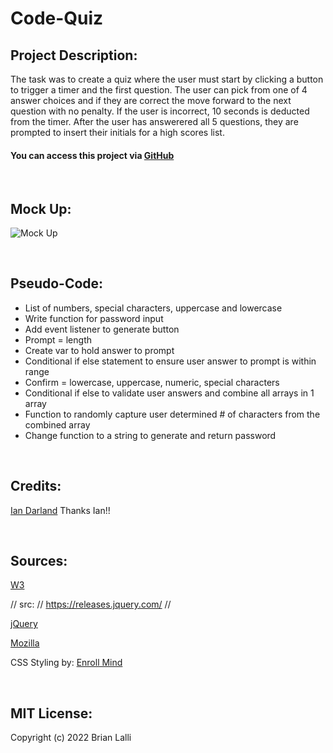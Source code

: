 # Code-Quiz


## Project Description:
The task was to create a quiz where the user must start by clicking a button to trigger a timer and the first question. The user can pick from one of 4 answer choices and if they are correct the move forward to the next question with no penalty. If the user is incorrect, 10 seconds is deducted from the timer. After the user has answerered all 5 questions, they are prompted to insert their initials for a high scores list.



#### You can access this project via [GitHub](https://github.com/BrianLalli/Random-Password-Generator)

<br>



## Mock Up:
![Mock Up](../Module-3-Challenge-Random-Password-Generator/assets/images/IMG_0623.jpg)

<br>

## Pseudo-Code:
* List of numbers, special characters, uppercase and lowercase
* Write function for password input
* Add event listener to generate button
* Prompt = length
* Create var to hold answer to prompt
* Conditional if else statement to ensure user answer to prompt is within range
* Confirm = lowercase, uppercase, numeric, special characters
* Conditional if else to validate user answers and combine all arrays in 1 array
* Function to randomly capture user determined # of characters from the combined array
* Change function to a string to generate and return password

<br>


## Credits:
[Ian Darland](https://github.com/iandarland)
Thanks Ian!!

<br>

## Sources:
[W3](https://www.w3schools.com/jsref/met_win_setinterval.asp)

// src: 
// https://releases.jquery.com/
// 

[jQuery](https://api.jquery.com/removeclass/)

[Mozilla](https://developer.mozilla.org/en-US/docs/Web/JavaScript/Reference/Global_Objects/Array)

CSS Styling by: [Enroll Mind](https://enrollmind.com/random-password-generator-using-html-css-and-javascript/*/)

<br>

## MIT License:

Copyright (c) 2022 Brian Lalli